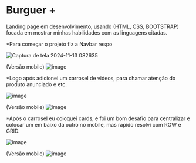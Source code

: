 # Burguer +
Landing page em desenvolvimento, usando (HTML, CSS, BOOTSTRAP) focada em mostrar minhas habilidades com as linguagens citadas.  

*Para começar o projeto fiz a Navbar respo

![Captura de tela 2024-11-13 082635](https://github.com/user-attachments/assets/5d9330e2-d26b-4ddb-a067-712b97a89f29)

(Versão mobile)
![image](https://github.com/user-attachments/assets/329604a5-f4af-4421-9ab4-32387a67b15a)

*Logo após adicionei um carrosel de videos, para chamar atenção do produto anunciado e etc.

![image](https://github.com/user-attachments/assets/e560f6ce-decd-4d3b-a085-cc76dc7e3200)


(Versão mobile)
![image](https://github.com/user-attachments/assets/97d8b730-ec93-444a-ab0e-10efcb8ff59e)


*Após o carrosel eu coloquei cards, e foi um bom desafio para centralizar e colocar um em baixo da outro no mobile, mas rapido resolvi com ROW e GRID.

![image](https://github.com/user-attachments/assets/c3196ab1-7b13-4b0d-9543-c0a4c8754631)

(Versão mobile)
![image](https://github.com/user-attachments/assets/920ee60a-1116-4803-9dc6-fe78269e307d)


